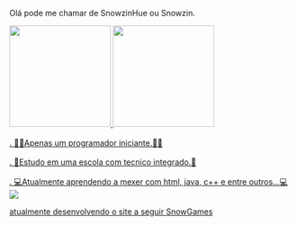 Olá pode me chamar de SnowzinHue ou Snowzin.
<div>
<a href="https://github.com/seu-usuário-aqui">
<img height="180em" src="https://github-readme-stats.vercel.app/api/top-langs/?username=SnowzinHue&layout=compact&langs_count=7&theme=dracula"/>
<img height="180em" src="https://github-readme-stats.vercel.app/api?username=SnowzinHue&show_icons=true&theme=dracula&include_all_commits=true&count_private=true"/>
</div>

</style>
<br>. 👨‍💻Apenas um programador iniciante.👨‍💻</br>
<br>. 🏫Estudo em uma escola com tecnico integrado.🏫</br>
<br>. 💻Atualmente aprendendo a mexer com html, java, c++ e entre outros...💻</br>

<img id="capivara" src="https://media1.tenor.com/images/7d25e841b54bdf540af8e307d69db11d/tenor.gif?itemid=15986252">

atualmente desenvolvendo o site a seguir <a  href="https://snowgames.netlify.app"> SnowGames </a>

<!---
SnowzinHue/SnowzinHue is a ✨ special ✨ repository because its `README.md` (this file) appears on your GitHub profile.
You can click the Preview link to take a look at your changes.
--->
